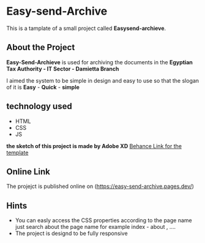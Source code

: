 # Easy-send-Archive
This is a tamplate of a small project called **Easysend-archieve**. 
## About the Project
**Easy-Send-Archieve** is used for archiving the documents in the **Egyptian Tax Authority - IT Sector - Damietta Branch**

I aimed the system to be simple in design and easy to use so that the slogan of it is **Easy** - **Quick** - **simple**
## technology used
- HTML
- CSS
- JS

**the sketch of this project is made by Adobe XD**
[Behance Link for the template](https://www.behance.net/gallery/129898117/Easy-Send-Archive)
## Online Link
The projejct is published online on (https://easy-send-archive.pages.dev/)
## Hints
- You can easly access the CSS properties according to the page name just search about the page name for example index - about , ....
- The project is designd to be fully responsive
